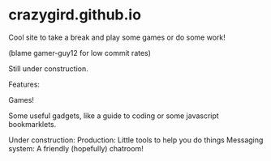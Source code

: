 # crazygird.github.io

Cool site to take a break and play some games or do some work!


(blame gamer-guy12 for low commit rates)


Still under construction.

Features:

Games!

Some useful gadgets, like a guide to coding or some javascript bookmarklets.

Under construction:
Production: Little tools to help you do things
Messaging system: A friendly (hopefully) chatroom!
